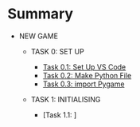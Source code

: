 # Summary

- NEW GAME
    - TASK 0: SET UP
        - [Task 0.1: Set Up VS Code](VS_Code.md)
        - [Task 0.2: Make Python File](New_File.md)
        - [Task 0.3: import Pygame](Pygame.md)

    - TASK 1: INITIALISING
        - [Task 1.1: ]
